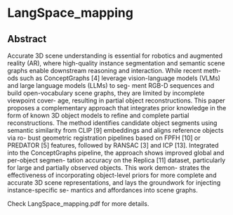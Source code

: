 # LangSpace_mapping

## Abstract

Accurate 3D scene understanding is essential for
robotics and augmented reality (AR), where high-quality
instance segmentation and semantic scene graphs enable
downstream reasoning and interaction. While recent meth-
ods such as ConceptGraphs [4] leverage vision-language
models (VLMs) and large language models (LLMs) to seg-
ment RGB-D sequences and build open-vocabulary scene
graphs, they are limited by incomplete viewpoint cover-
age, resulting in partial object reconstructions. This paper
proposes a complementary approach that integrates prior
knowledge in the form of known 3D object models to refine
and complete partial reconstructions. The method identifies
candidate object segments using semantic similarity from
CLIP [9] embeddings and aligns reference objects via ro-
bust geometric registration pipelines based on FPFH [10]
or PREDATOR [5] features, followed by RANSAC [3] and
ICP [13]. Integrated into the ConceptGraphs pipeline, the
approach shows improved global and per-object segmen-
tation accuracy on the Replica [11] dataset, particularly
for large and partially observed objects. This work demon-
strates the effectiveness of incorporating object-level priors
for more complete and accurate 3D scene representations,
and lays the groundwork for injecting instance-specific se-
mantics and affordances into scene graphs.

Check LangSpace_mapping.pdf for more details.
